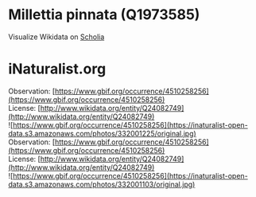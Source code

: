 
Millettia pinnata (Q1973585)
============================
  
Visualize Wikidata on [Scholia](https://scholia.toolforge.org/taxon/Q1973585)
# iNaturalist.org
  
Observation: [https://www.gbif.org/occurrence/4510258256](https://www.gbif.org/occurrence/4510258256)  
License: [http://www.wikidata.org/entity/Q24082749](http://www.wikidata.org/entity/Q24082749)  
![https://www.gbif.org/occurrence/4510258256](https://inaturalist-open-data.s3.amazonaws.com/photos/332001225/original.jpg)  
Observation: [https://www.gbif.org/occurrence/4510258256](https://www.gbif.org/occurrence/4510258256)  
License: [http://www.wikidata.org/entity/Q24082749](http://www.wikidata.org/entity/Q24082749)  
![https://www.gbif.org/occurrence/4510258256](https://inaturalist-open-data.s3.amazonaws.com/photos/332001103/original.jpg)